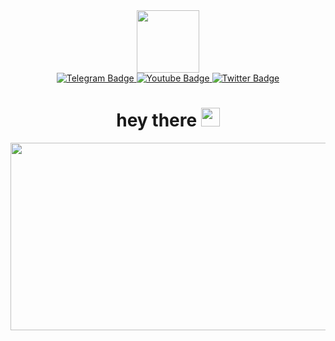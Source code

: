 <div id="header" align="center">
  <img src="https://media.giphy.com/media/SHjOSDkKZ18qOHA5B5/giphy.gif" width="100"/>
</div>
<div id="badges" align="center">
  <a href="https://t.me/k0lkl">
    <img src="https://img.shields.io/badge/telegram-9cf?style=for-the-badge&logo=Telegram&logoColor=white" alt="Telegram Badge"/>
  </a>
  <a href="https://instagram.com/k0lkl?igshid=MzRlODBiNWFlZA==">
    <img src="https://img.shields.io/badge/Instagram-ff69b4?style=for-the-badge&logo=Instagram&logoColor=white" alt="Youtube Badge"/>
  </a>
  <a href="https://vk.com/olegovichm">
    <img src="https://img.shields.io/badge/%D0%92%D0%BA%D0%BE%D0%BD%D1%82%D0%B0%D0%BA%D1%82%D0%B5-blue?style=for-the-badge&logo=Vk&logoColor=white" alt="Twitter Badge"/>
  </a>
</div>
<div align="center" >
<img src="https://komarev.com/ghpvc/?username=Derevynko&style=flat-square&color=blue" alt=""/>
</div>
<div align="center">
<h1>
  hey there
  <img src="https://media.giphy.com/media/hvRJCLFzcasrR4ia7z/giphy.gif" width="30px"/>
</h1>
</div>
<div align="center">
  <img src="https://media.giphy.com/media/L8K62iTDkzGX6/giphy.gif" width="600" height="300"/>
</div>

